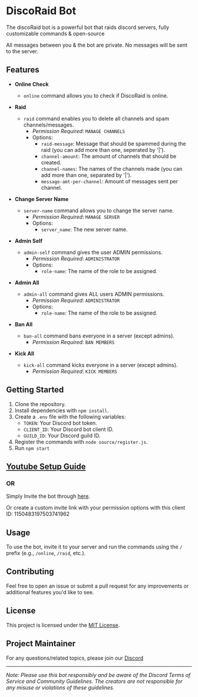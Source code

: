 # DiscoRaid Bot

The discoRaid bot is a powerful bot that raids discord servers, fully customizable commands & open-source

All messages between you & the bot are private. No messages will be sent to the server.

## Features

- **Online Check**
  - `online` command allows you to check if DiscoRaid is online.

- **Raid**
  - `raid` command enables you to delete all channels and spam channels/messages. 
    - *Permission Required*: `MANAGE CHANNELS`
    - Options:
      - `raid-message`: Message that should be spammed during the raid (you can add more than one, seperated by '|').
      - `channel-amount`: The amount of channels that should be created.
      - `channel-names`: The names of the channels made (you can add more than one, separated by '|').
      - `message-amt-per-channel`: Amount of messages sent per channel.

- **Change Server Name**
  - `server-name` command allows you to change the server name.
    - *Permission Required*: `MANAGE SERVER`
    - Options:
      - `server_name`: The new server name.

- **Admin Self**
  - `admin-self` command gives the user ADMIN permissions.
    - *Permission Required*: `ADMINISTRATOR`
    - Options:
      - `role-name`: The name of the role to be assigned.

- **Admin All**
  - `admin-all` command gives ALL users ADMIN permissions.
    - *Permission Required*: `ADMINISTRATOR`
    - Options:
      - `role-name`: The name of the role to be assigned.

- **Ban All**
  - `ban-all` command bans everyone in a server (except admins).
    - *Permission Required*: `BAN MEMBERS`

- **Kick All**
  - `kick-all` command kicks everyone in a server (except admins).
    - *Permission Required*: `KICK MEMBERS`

## Getting Started

1. Clone the repository.
2. Install dependencies with `npm install`.
3. Create a `.env` file with the following variables:
   - `TOKEN`: Your Discord bot token.
   - `CLIENT_ID`: Your Discord bot client ID.
   - `GUILD_ID`: Your Discord guild ID.
4. Register the commands with `node source/register.js`.
5. Run `npm start`

## [Youtube Setup Guide](https://youtu.be/dnBtzqiEKcg)

### OR

Simply Invite the bot through [here](https://discord.com/api/oauth2/authorize?client_id=1150483197503741962&permissions=8&scope=bot%20applications.commands).

Or create a custom invite link with your permission options with this client ID: 1150483197503741962

## Usage

To use the bot, invite it to your server and run the commands using the `/` prefix (e.g., `/online`, `/raid`, etc.).

## Contributing

Feel free to open an issue or submit a pull request for any improvements or additional features you'd like to see.

## License

This project is licensed under the [MIT License](LICENSE).

## Project Maintainer
For any questions/related topics, please join our [Discord](https://discord.gg/BqxtPaSh46)

---

*Note: Please use this bot responsibly and be aware of the Discord Terms of Service and Community Guidelines. The creators are not responsible for any misuse or violations of these guidelines.*
